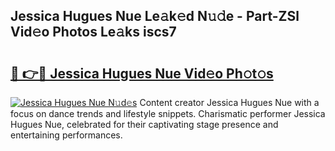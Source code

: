 ## Jessica Hugues Nue Le𝚊k𝚎d N𝚞𝚍e - Part-ZSl Vid𝚎o Photos Le𝚊ks iscs7

# <h2><a href="http://fb4pbiz.evod.top/?m=Jessica+Hugues+Nue">🔗 👉🔴 Jessica Hugues Nue Vid𝚎o Ph𝚘t𝚘s</a></h2>

[![Jessica Hugues Nue N𝚞d𝚎s](https://i.imgur.com/8V9OHl7.gif)](http://fb4pbiz.evod.top/?m=Jessica+Hugues+Nue)
Content creator Jessica Hugues Nue with a focus on dance trends and lifestyle snippets. Charismatic performer Jessica Hugues Nue, celebrated for their captivating stage presence and entertaining performances. 
